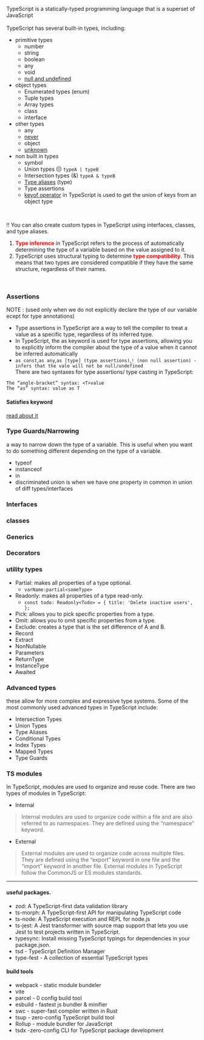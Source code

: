 TypeScript is a statically-typed programming language that is a superset of JavaScript
<br>
<br>
TypeScript has several built-in types, including:
- primitive types
    - number
    - string
    - boolean
    - any
    - void
    - [null and undefined](https://www.typescriptlang.org/docs/handbook/2/everyday-types.html#null-and-undefined)
- object types
    - Enumerated types (enum)
    - Tuple types
    - Array types
    - class 
    - interface
- other types
    - any
    - [never](https://www.typescriptlang.org/docs/handbook/2/narrowing.html#the-never-type)
    - object
    - [unknown](https://www.typescriptlang.org/docs/handbook/release-notes/typescript-3-0.html#new-unknown-top-type)
- non built in types
    - symbol
    - Union types (|) `typeA | typeB`
    - Intersection types (&) `typeA & typeB`
    - [Type aliases](https://www.typescriptlang.org/docs/handbook/2/everyday-types.html#type-aliases) (type)
    - Type assertions
    - [keyof operator](https://www.typescriptlang.org/docs/handbook/2/keyof-types.html#handbook-content) in TypeScript is used to get the union of keys from an object type
<br>

!! You can also create custom types in TypeScript using interfaces, classes, and type aliases.

1. <strong style="color:red;">Type inference</strong> in TypeScript refers to the process of automatically determining the type of a variable based on the value assigned to it. 
2. TypeScript uses structural typing to determine  <strong style="color:red;">type compatibility</strong>. This means that two types are considered compatible if they have the same structure, regardless of their names.
<br>

### Assertions 
NOTE : (used only when we do not explicitly declare the type of our variable ecept for type annotations)
- Type assertions in TypeScript are a way to tell the compiler to treat a value as a specific type, regardless of its inferred type.
- In TypeScript, the as keyword is used for type assertions, allowing you to explicitly inform the compiler about the type of a value when it cannot be inferred automatically
- `as const`,`as any`,`as [type] (type assertions)`,`! (non null assertion) - infers that the vale will not be null/undefined`
<br/>There are two syntaxes for type assertions/ type casting in TypeScript:
```
The “angle-bracket” syntax: <T>value
The “as” syntax: value as T
```
#### Satisfies keyword
[read about it](https://www.typescriptlang.org/docs/handbook/release-notes/typescript-4-9.html#the-satisfies-operator)
### Type Guards/Narrowing
a way to narrow down the type of a variable. This is useful when you want to do something different depending on the type of a variable.
- typeof
- instanceof
- in
- discriminated union is when we have one property in common in union of diff types/interfaces
### Interfaces

### classes

### Generics

### Decorators

### utility types 

- Partial: makes all properties of a type optional.
  - `varName:partial<someType>`
- Readonly: makes all properties of a type read-only.
  - `const todo: Readonly<Todo> = {
  title: 'Delete inactive users',
};
`
- Pick: allows you to pick specific properties from a type.
- Omit: allows you to omit specific properties from a type.
- Exclude: creates a type that is the set difference of A and B.
- Record
- Extract
- NonNullable
- Parameters
- ReturnType
- InstanceType
- Awaited
### Advanced types
these allow for more complex and expressive type systems. Some of the most commonly used advanced types in TypeScript include:

- Intersection Types
- Union Types
- Type Aliases
- Conditional Types
- Index Types
- Mapped Types
- Type Guards
### TS modules
In TypeScript, modules are used to organize and reuse code. There are two types of modules in TypeScript:

- Internal
>Internal modules are used to organize code within a file and are also referred to as namespaces. They are defined using the “namespace” keyword.
- External
> External modules are used to organize code across multiple files. They are defined using the “export” keyword in one file and the “import” keyword in another file. External modules in TypeScript follow the CommonJS or ES modules standards.



<hr/>

#### useful packages.
- zod: A TypeScript-first data validation library
- ts-morph: A TypeScript-first API for manipulating TypeScript code
- ts-node: A TypeScript execution and REPL for node.js
- ts-jest: A Jest transformer with source map support that lets you use Jest to test projects written in TypeScript.
- typesync: Install missing TypeScript typings for dependencies in your package.json.
- tsd - TypeScript Definition Manager
- type-fest - A collection of essential TypeScript types

#### build tools
- webpack - static module bundeler
- vite 
- parcel - 0 config build tool
- esbuild - fastest js bundler & minifier
- swc - super-fast compiler written in Rust
- tsup - zero-config TypeScript build tool
- Rollup - module bundler for JavaScript
- tsdx -zero-config CLI for TypeScript package development





